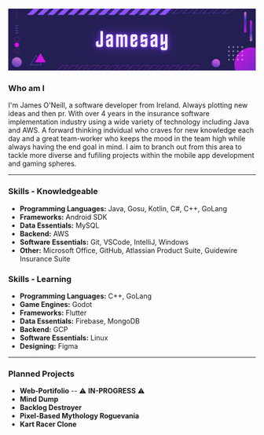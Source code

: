 

![Cover](assets/Jamesay.png)

### Who am I

I'm James O'Neill, a software developer from Ireland. Always plotting new ideas and then pr. With over 4 years in the insurance software implementation industry using a wide variety of technology including Java and AWS. A forward thinking indvidual who craves for new knowledge each day and a great team-worker who keeps the mood in the team high while always having the end goal in mind. I aim to branch out from this area to tackle more diverse and fufiling projects within the mobile app development and gaming spheres.

-------------
### Skills - Knowledgeable
- **Programming Languages:** Java, Gosu, Kotlin, C#, C++, GoLang
- **Frameworks:** Android SDK
- **Data Essentials:** MySQL
- **Backend:** AWS
- **Software Essentials:** Git, VSCode, IntelliJ, Windows
- **Other:** Microsoft Office, GitHub, Atlassian Product Suite, Guidewire Insurance Suite

### Skills - Learning
- **Programming Languages:** C++, GoLang
- **Game Engines:** Godot
- **Frameworks:** Flutter
- **Data Essentials:** Firebase, MongoDB
- **Backend:** GCP
- **Software Essentials:** Linux
- **Designing:** Figma

-------------
### Planned Projects

- **Web-Portifolio** -- ⚠️ **IN-PROGRESS** ⚠️
- **Mind Dump**
- **Backlog Destroyer**
- **Pixel-Based Mythology Roguevania**
- **Kart Racer Clone**
